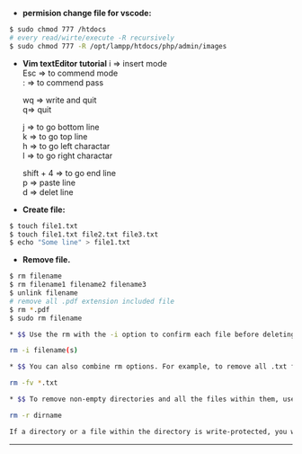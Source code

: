 * **permision  change file for vscode:**

```sh
$ sudo chmod 777 /htdocs
# every read/wirte/execute -R recursively
$ sudo chmod 777 -R /opt/lampp/htdocs/php/admin/images
```
* **Vim textEditor tutorial**
    i => insert mode <br>
    Esc => to commend mode <br>
    : => to commend pass <br>

    wq => write and quit <br>
    q=> quit<br>

    j => to go bottom line<br>
    k => to go top line<br>
    h => to go left charactar<br>
    l => to go right charactar<br>

    shift + 4 => to go end line<br>
    p => paste line<br>
    d => delet line<br>

* **Create file:**

```sh
$ touch file1.txt
$ touch file1.txt file2.txt file3.txt
$ echo "Some line" > file1.txt
```
* **Remove file.**

```sh
$ rm filename 
$ rm filename1 filename2 filename3
$ unlink filename 
# remove all .pdf extension included file
$ rm *.pdf
$ sudo rm filename

* $$ Use the rm with the -i option to confirm each file before deleting it:

rm -i filename(s)

* $$ You can also combine rm options. For example, to remove all .txt files in the current directory without a prompt in verbose mode, use the following command:

rm -fv *.txt

* $$ To remove non-empty directories and all the files within them, use the rm command with the-r (recursive) option:

rm -r dirname

If a directory or a file within the directory is write-protected, you will be prompted to confirm the deletion.

```

* **
